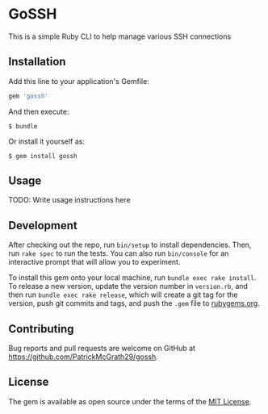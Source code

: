 # GoSSH

This is a simple Ruby CLI to help manage various SSH connections

## Installation

Add this line to your application's Gemfile:

```ruby
gem 'gossh'
```

And then execute:

    $ bundle

Or install it yourself as:

    $ gem install gossh

## Usage

TODO: Write usage instructions here

## Development

After checking out the repo, run `bin/setup` to install dependencies. Then, run `rake spec` to run the tests. You can also run `bin/console` for an interactive prompt that will allow you to experiment.

To install this gem onto your local machine, run `bundle exec rake install`. To release a new version, update the version number in `version.rb`, and then run `bundle exec rake release`, which will create a git tag for the version, push git commits and tags, and push the `.gem` file to [rubygems.org](https://rubygems.org).

## Contributing

Bug reports and pull requests are welcome on GitHub at https://github.com/PatrickMcGrath29/gossh.

## License

The gem is available as open source under the terms of the [MIT License](https://opensource.org/licenses/MIT).
